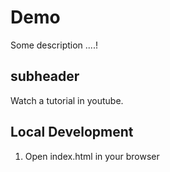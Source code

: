 # Demo 

Some description ....!

## subheader 
Watch a tutorial in youtube.



## Local Development 

1. Open index.html in your browser


